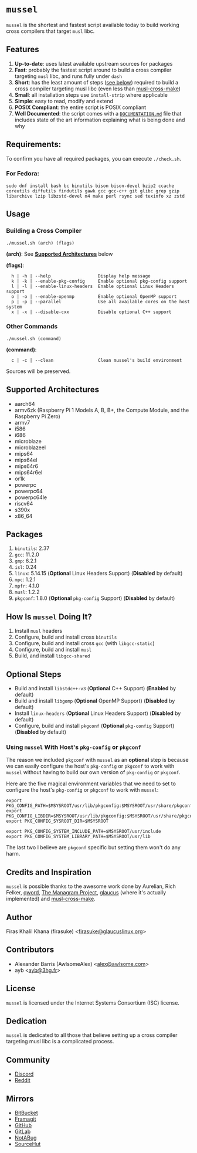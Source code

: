 # `mussel`
`mussel` is the shortest and fastest script available today to build working cross
compilers that target `musl` libc.

## Features
1. **Up-to-date**: uses latest available upstream sources for packages
2. **Fast**: probably the fastest script around to build a cross compiler
   targeting `musl` libc, and runs fully under `dash`
3. **Short**: has the least amount of steps ([see
   below](https://github.com/firasuke/mussel#how-is-mussel-doing-it)) required
   to build a cross compiler targeting musl libc (even less than
   [musl-cross-make](https://github.com/richfelker/musl-cross-make))
4. **Small**: all installation steps use `install-strip` where applicable
5. **Simple**: easy to read, modify and extend
6. **POSIX Compliant**: the entire script is POSIX compliant
7. **Well Documented**: the script comes with a
   [`DOCUMENTATION.md`](https://github.com/firasuke/mussel/blob/master/DOCUMENTATION.md)
   file that includes state of the art information explaining what is being done
   and why

## Requirements:
To confirm you have all required packages, you can execute `./check.sh`.
### For Fedora:
```Sh
sudo dnf install bash bc binutils bison bison-devel bzip2 ccache coreutils diffutils findutils gawk gcc gcc-c++ git glibc grep gzip libarchive lzip libzstd-devel m4 make perl rsync sed texinfo xz zstd
```

## Usage
### Building a Cross Compiler
```Sh
./mussel.sh (arch) (flags)
```

**(arch)**: See [**Supported
Architectures**](https://github.com/firasuke/mussel#supported-architectures)
below

**(flags)**:
```Shell
  h | -h | --help                  Display help message
  k | -k | --enable-pkg-config     Enable optional pkg-config support
  l | -l | --enable-linux-headers  Enable optional Linux Headers support
  o | -o | --enable-openmp         Enable optional OpenMP support
  p | -p | --parallel              Use all available cores on the host system
  x | -x | --disable-cxx           Disable optional C++ support
```

### Other Commands
```Sh
./mussel.sh (command)
```

**(command)**:
```Shell
  c | -c | --clean                 Clean mussel's build environment
```

Sources will be preserved.

## Supported Architectures
* aarch64
* armv6zk (Raspberry Pi 1 Models A, B, B+, the Compute Module, and the Raspberry
Pi Zero)
* armv7
* i586
* i686
* microblaze
* microblazeel
* mips64
* mips64el
* mips64r6
* mips64r6el
* or1k
* powerpc
* powerpc64
* powerpc64le
* riscv64
* s390x
* x86_64

## Packages
1. `binutils`: 2.37
2. `gcc`: 11.2.0
3. `gmp`: 6.2.1
4. `isl`: 0.24
5. `linux`: 5.14.15 (**Optional** Linux Headers Support) (**Disabled** by default)
6. `mpc`: 1.2.1
7. `mpfr`: 4.1.0
8. `musl`: 1.2.2
9. `pkgconf`: 1.8.0 (**Optional** `pkg-config` Support) (**Disabled** by default)

## How Is `mussel` Doing It?
1. Install `musl` headers
2. Configure, build and install cross `binutils`
3. Configure, build and install cross `gcc` (with `libgcc-static`)
4. Configure, build and install `musl`
5. Build, and install `libgcc-shared`

## **Optional** Steps
* Build and install `libstdc++-v3` (**Optional** C++ Support) (**Enabled** by default)
* Build and install `libgomp` (**Optional** OpenMP Support) (**Disabled** by default)
* Install `linux-headers` (**Optional** Linux Headers Support) (**Disabled** by default)
* Configure, build and install `pkgconf` (**Optional** `pkg-config` Support)
(**Disabled** by default)

### Using `mussel` With Host's `pkg-config` or `pkgconf`
The reason we included `pkgconf` with `mussel` as an **optional** step is
because we can easily configure the host's `pkg-config` or `pkgconf` to work
with `mussel` without having to build our own version of `pkg-config` or
`pkgconf`.

Here are the five magical environment variables that we need to set to configure
the host's `pkg-config` or `pkgconf` to work with `mussel`:

```Shell
export PKG_CONFIG_PATH=$MSYSROOT/usr/lib/pkgconfig:$MSYSROOT/usr/share/pkgconfig
export PKG_CONFIG_LIBDIR=$MSYSROOT/usr/lib/pkgconfig:$MSYSROOT/usr/share/pkgconfig
export PKG_CONFIG_SYSROOT_DIR=$MSYSROOT

export PKG_CONFIG_SYSTEM_INCLUDE_PATH=$MSYSROOT/usr/include
export PKG_CONFIG_SYSTEM_LIBRARY_PATH=$MSYSROOT/usr/lib
```

The last two I believe are `pkgconf` specific but setting them won't do any harm.

## Credits and Inspiration
`mussel` is possible thanks to the awesome work done by Aurelian, Rich Felker,
[qword](https://github.com/qword-os), [The Managram Project](
https://github.com/managarm), [glaucus](https://www.glaucuslinux.org/) (where
it's actually implemented) and [musl-cross-make](
https://github.com/richfelker/musl-cross-make).

## Author
Firas Khalil Khana (firasuke) <[firasuke@glaucuslinux.org](
mailto:firasuke@glaucuslinux.org)>

## Contributors
* Alexander Barris (AwlsomeAlex) <[alex@awlsome.com](mailto:alex@awlsome.com)>
* ayb <[ayb@3hg.fr](mailto:ayb@3hg.fr)>

## License
`mussel` is licensed under the Internet Systems Consortium (ISC) license.

## Dedication
`mussel` is dedicated to all those that believe setting up a cross compiler
targeting musl libc is a complicated process.

## Community
* [Discord](https://discord.gg/b6r2p3z)
* [Reddit](https://www.reddit.com/r/distrodev/)

## Mirrors
* [BitBucket](https://bitbucket.org/firasuke/mussel)
* [Framagit](https://framagit.org/firasuke/mussel)
* [GitHub](https://github.com/firasuke/mussel)
* [GitLab](https://gitlab.com/firasuke/mussel)
* [NotABug](https://notabug.org/firasuke/mussel)
* [SourceHut](https://git.sr.ht/~firasuke/mussel)

